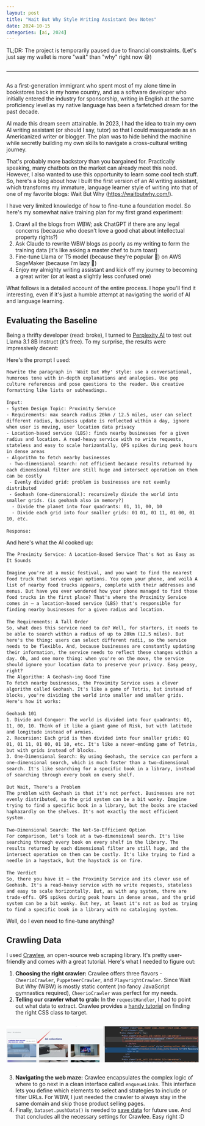 ```yaml
---
layout: post
title: "Wait But Why Style Writing Assistant Dev Notes"
date: 2024-10-15
categories: [ai, 2024]
---
```


TL;DR: The project is temporarily paused due to financial constraints. (Let's just say my wallet is more "wait" than "why" right now 😅)

<style>
  hr:before, hr:after {
    content: none !important;
  }
</style>

<hr style="margin: 2em 0; border-top: 1px solid #ccc;">

As a first-generation immigrant who spent most of my alone time in bookstores back in my home country, and as a software developer who initially entered the industry for sponsorship, writing in English at the same proficiency level as my native language has been a farfetched dream for the past decade.

AI made this dream seem attainable. In 2023, I had the idea to train my own AI writing assistant (or should I say, tutor) so that I could masquerade as an Americanized writer or blogger. The plan was to hide behind the machine while secretly building my own skills to navigate a cross-cultural writing journey.

That's probably more backstory than you bargained for. Practically speaking, many chatbots on the market can already meet this need. However, I also wanted to use this opportunity to learn some cool tech stuff. So, here's a blog about how I built the first version of an AI writing assistant, which transforms my immature, language learner style of writing into that of one of my favorite blogs: Wait But Why (https://waitbutwhy.com/).

I have very limited knowledge of how to fine-tune a foundation model. So here's my somewhat naive training plan for my first grand experiment:

1. Crawl all the blogs from WBW; ask ChatGPT if there are any legal concerns (because who doesn't love a good chat about intellectual property rights?)
2. Ask Claude to rewrite WBW blogs as poorly as my writing to form the training data (it's like asking a master chef to burn toast)
3. Fine-tune Llama or T5 model (because they're popular 🙂) on AWS SageMaker (because I’m lazy 🙂) 
4. Enjoy my almighty writing assistant and kick off my journey to becoming a great writer (or at least a slightly less confused one)

What follows is a detailed account of the entire process. I hope you'll find it interesting, even if it's just a humble attempt at navigating the world of AI and language learning.

## Evaluating the Baseline

Being a thrifty developer (read: broke), I turned to [Perplexity AI](https://labs.perplexity.ai/?ref=hackernoon.com) to test out Llama 3.1 8B Instruct (it’s free). To my surprise, the results were impressively decent:

Here's the prompt I used:

```
Rewrite the paragraph in 'Wait But Why' style: use a conversational, humorous tone with in-depth explanations and analogies. Use pop culture references and pose questions to the reader. Use creative formatting like lists or subheadings.

Input:
- System Design Topic: Proximity Service
- Requirements: max search radius 20km / 12.5 miles, user can select different radius, business update is reflected within a day, ignore when user is moving, user location data privacy
- Location-based service (LBS): finds nearby businesses for a given radius and location. A read-heavy service with no write requests, stateless and easy to scale horizontally, QPS spikes during peak hours in dense areas
- Algorithm to fetch nearby businesses
 - Two-dimensional search: not efficient because results returned by each dimensional filter are still huge and intersect operation on them can be costly
 - Evenly divided grid: problem is businesses are not evenly distributed
 - Geohash (one-dimensional): recursively divide the world into smaller grids. (is geohash also in memory?)
  - Divide the planet into four quadrants: 01, 11, 00, 10
  - Divide each grid into four smaller grids: 01 01, 01 11, 01 00, 01 10, etc.

Response:
```

And here's what the AI cooked up:

```
The Proximity Service: A Location-Based Service That's Not as Easy as It Sounds

Imagine you're at a music festival, and you want to find the nearest food truck that serves vegan options. You open your phone, and voilà A list of nearby food trucks appears, complete with their addresses and menus. But have you ever wondered how your phone managed to find those food trucks in the first place? That's where the Proximity Service comes in – a location-based service (LBS) that's responsible for finding nearby businesses for a given radius and location.

The Requirements: A Tall Order
So, what does this service need to do? Well, for starters, it needs to be able to search within a radius of up to 20km (12.5 miles). But here's the thing: users can select different radii, so the service needs to be flexible. And, because businesses are constantly updating their information, the service needs to reflect these changes within a day. Oh, and one more thing: when you're on the move, the service should ignore your location data to preserve your privacy. Easy peasy, right?
The Algorithm: A Geohash-ing Good Time
To fetch nearby businesses, the Proximity Service uses a clever algorithm called Geohash. It's like a game of Tetris, but instead of blocks, you're dividing the world into smaller and smaller grids. Here's how it works:

Geohash 101
1. Divide and Conquer: The world is divided into four quadrants: 01, 11, 00, 10. Think of it like a giant game of Risk, but with latitude and longitude instead of armies.
2. Recursion: Each grid is then divided into four smaller grids: 01 01, 01 11, 01 00, 01 10, etc. It's like a never-ending game of Tetris, but with grids instead of blocks.
3. One-Dimensional Search: By using Geohash, the service can perform a one-dimensional search, which is much faster than a two-dimensional search. It's like searching for a specific book in a library, instead of searching through every book on every shelf.

But Wait, There's a Problem
The problem with Geohash is that it's not perfect. Businesses are not evenly distributed, so the grid system can be a bit wonky. Imagine trying to find a specific book in a library, but the books are stacked haphazardly on the shelves. It's not exactly the most efficient system.

Two-Dimensional Search: The Not-So-Efficient Option
For comparison, let's look at a two-dimensional search. It's like searching through every book on every shelf in the library. The results returned by each dimensional filter are still huge, and the intersect operation on them can be costly. It's like trying to find a needle in a haystack, but the haystack is on fire.

The Verdict
So, there you have it – the Proximity Service and its clever use of Geohash. It's a read-heavy service with no write requests, stateless and easy to scale horizontally. But, as with any system, there are trade-offs. QPS spikes during peak hours in dense areas, and the grid system can be a bit wonky. But hey, at least it's not as bad as trying to find a specific book in a library with no cataloging system.
```

Well, do I even need to fine-tune anything? 

## Crawling Data 

I used [Crawlee](https://crawlee.dev/docs/introduction), an open-source web scraping library. It's pretty user-friendly and comes with a great tutorial. Here's what I needed to figure out:

1. **Choosing the right crawler:** Crawlee offers three flavors - `CheerioCrawler`, `PuppeteerCrawler`, and `PlaywrightCrawler`. Since Wait But Why (WBW) is mostly static content (no fancy JavaScript gymnastics required), `CheerioCrawler` was perfect for my needs. 
2. **Telling our crawler what to grab:** In the `requestHandler`, I had to point out what data to extract. Crawlee provides a [handy tutorial](https://crawlee.dev/docs/introduction/real-world-project#devtools---the-scrapers-toolbox) on finding the right CSS class to target.

<div style="text-align: center; margin: 2em 0;">
    <img src="/assets/images/crawl.png" alt="Crawlee" style="width: 600px; max-width: 100%;">
</div>

3. **Navigating the web maze:** Crawlee encapsulates the complex logic of where to go next in a clean interface called `enqueueLinks`. This interface lets you define which elements to select and strategies to include or filter URLs. For WBW, I just needed the crawler to always stay in the same domain and skip those product selling pages.
4. Finally, `Dataset.pushData()` is needed to [save data](https://crawlee.dev/docs/introduction/saving-data) for future use. And that concludes all the necessary settings for Crawlee. Easy right :D



